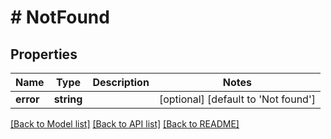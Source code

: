 # # NotFound

## Properties

Name | Type | Description | Notes
------------ | ------------- | ------------- | -------------
**error** | **string** |  | [optional] [default to 'Not found']

[[Back to Model list]](../../README.md#models) [[Back to API list]](../../README.md#endpoints) [[Back to README]](../../README.md)
